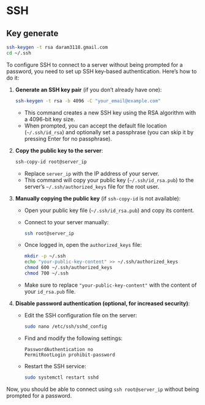 # SSH

## Key generate

```sh
ssh-keygen -t rsa daram3118.gmail.com
cd ~/.ssh
```

To configure SSH to connect to a server without being prompted for a password, you need to set up SSH key-based authentication. Here’s how to do it:

1. **Generate an SSH key pair** (if you don’t already have one):

   ```bash
   ssh-keygen -t rsa -b 4096 -C "your_email@example.com"
   ```

   - This command creates a new SSH key using the RSA algorithm with a 4096-bit key size.
   - When prompted, you can accept the default file location (`~/.ssh/id_rsa`) and optionally set a passphrase (you can skip it by pressing Enter for no passphrase).

2. **Copy the public key to the server**:

   ```bash
   ssh-copy-id root@server_ip
   ```

   - Replace `server_ip` with the IP address of your server.
   - This command will copy your public key (`~/.ssh/id_rsa.pub`) to the server’s `~/.ssh/authorized_keys` file for the root user.

3. **Manually copying the public key** (if `ssh-copy-id` is not available):
   - Open your public key file (`~/.ssh/id_rsa.pub`) and copy its content.
   - Connect to your server manually:

     ```bash
     ssh root@server_ip
     ```

   - Once logged in, open the `authorized_keys` file:

     ```bash
     mkdir -p ~/.ssh
     echo "your-public-key-content" >> ~/.ssh/authorized_keys
     chmod 600 ~/.ssh/authorized_keys
     chmod 700 ~/.ssh
     ```

   - Make sure to replace `"your-public-key-content"` with the content of your `id_rsa.pub` file.

4. **Disable password authentication (optional, for increased security)**:
   - Edit the SSH configuration file on the server:

     ```bash
     sudo nano /etc/ssh/sshd_config
     ```

   - Find and modify the following settings:

     ```
     PasswordAuthentication no
     PermitRootLogin prohibit-password
     ```

   - Restart the SSH service:

     ```bash
     sudo systemctl restart sshd
     ```

Now, you should be able to connect using `ssh root@server_ip` without being prompted for a password.
